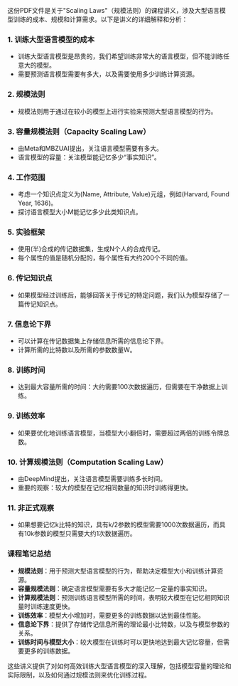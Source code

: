 这份PDF文件是关于"Scaling Laws"（规模法则）的课程讲义，涉及大型语言模型训练的成本、规模和计算需求。以下是讲义的详细解释和分析：

### 1. 训练大型语言模型的成本
- 训练大型语言模型是昂贵的，我们希望训练非常大的语言模型，但不能训练任意大的模型。
- 需要预测语言模型需要有多大，以及需要使用多少训练计算资源。

### 2. 规模法则
- 规模法则用于通过在较小的模型上进行实验来预测大型语言模型的行为。

### 3. 容量规模法则（Capacity Scaling Law）
- 由Meta和MBZUAI提出，关注语言模型需要有多大。
- 语言模型的容量：关注模型能记忆多少“事实知识”。

### 4. 工作范围
- 考虑一个知识点定义为(Name, Attribute, Value)元组，例如(Harvard, Found Year, 1636)。
- 探讨语言模型大小M能记忆多少此类知识点。

### 5. 实验框架
- 使用(半)合成的传记数据集，生成N个人的合成传记。
- 每个属性的值是随机分配的，每个属性有大约200个不同的值。

### 6. 传记知识点
- 如果模型经过训练后，能够回答关于传记的特定问题，我们认为模型存储了一篇传记知识点。

### 7. 信息论下界
- 可以计算在传记数据集上存储信息所需的信息论下界。
- 计算所需的比特数以及所需的参数数量W。

### 8. 训练时间
- 达到最大容量所需的时间：大约需要100次数据遍历，但需要在干净数据上训练。

### 9. 训练效率
- 如果要优化地训练语言模型，当模型大小翻倍时，需要超过两倍的训练令牌总数。

### 10. 计算规模法则（Computation Scaling Law）
- 由DeepMind提出，关注语言模型需要训练多长时间。
- 重要的观察：较大的模型在记忆相同数量的知识时训练得更快。

### 11. 非正式观察
- 如果想要记忆k比特的知识，具有k/2参数的模型需要1000次数据遍历，而具有10k参数的模型只需要大约1次数据遍历。

### 课程笔记总结
- **规模法则**：用于预测大型语言模型的行为，帮助决定模型大小和训练计算资源。
- **容量规模法则**：确定语言模型需要有多大才能记忆一定量的事实知识。
- **计算规模法则**：预测训练语言模型所需的时间，表明较大模型在记忆相同知识量时训练速度更快。
- **训练效率**：模型大小增加时，需要更多的训练数据以达到最佳性能。
- **信息论下界**：提供了存储传记信息所需的理论最小比特数，以及与模型参数的关系。
- **训练时间与模型大小**：较大模型在训练时可以更快地达到最大记忆容量，但需要更多的训练数据。

这些讲义提供了对如何高效训练大型语言模型的深入理解，包括模型容量的理论和实际限制，以及如何通过规模法则来优化训练过程。